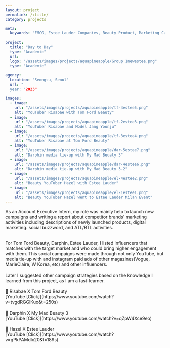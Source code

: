 ```yaml
---
layout: project
permalink: /:title/
category: projects

meta:
  keywords: "FMCG, Estee Lauder Companies, Beauty Product, Marketing Campaign"

project:
  title: "Day to Day"
  type: "Academic"
  url: 
  logo: "/assets/images/projects/aquapineapple/Group 1newestee.png"
  type: "Academic"

agency:
  Location: "Seongsu, Seoul"
  url: "
  year: "2023"

images:
  - image:
    url: "/assets/images/projects/aquapineapple/tf-4estee5.png"
    alt: "YouTuber Risabae with Tom Ford Beauty"
  - image:
    url: "/assets/images/projects/aquapineapple/tf-2estee3.png"
    alt: "YouTuber Risabae and Model Jang Yoonju"
  - image:
    url: "/assets/images/projects/aquapineapple/tf-3estee4.png"
    alt: "YouTuber Risabae at Tom Ford Beauty"
  - image:
    url: "/assets/images/projects/aquapineapple/dar-5estee7.png"
    alt: "Darphin media tie-up with My Mad Beuaty 3"
  - image:
    url: "/assets/images/projects/aquapineapple/dar-4estee6.png"
    alt: "Darphin media tie-up with My Mad Beauty 3-2"
  - image:
    url: "/assets/images/projects/aquapineapple/el-4estee2.png"
    alt: "Beauty YouTuber Hazel with Estee Lauder"
  - image:
    url: "/assets/images/projects/aquapineapple/el-1estee1.png"
    alt: "Beauty YouTuber Hazel went to Estee Lauder Milan Event"
---
```

<p>As an Account Executive Intern, my role was mainly help to launch new campaigns and writing a report about competitor brands' marketing activities including descriptions of newly launched products, digital marketing. social buzzword, and ATL/BTL activities.</p>
<br>For Tom Ford Beauty, Darphin, Estee Lauder, I listed influencers that matches with the target market and who could bring higher engagement with them. This social campaigns were made through not only YouTube, but media tie-up with <My Mad Beauty 3> and instagram paid ads of other magazines(Vogue, MarieClaire, W Korea, etc) and other influencers. <br><br>Later I suggested other campaign strategies based on the knowledge I learned from this project, as I am a fast-learner. <br><br> 💄 Risabae X Tom Ford Beauty<br>[YouTube [Click]](https://www.youtube.com/watch?v=tvgdRGGlKuo&t=250s) <br><br> 💄 Darphin X My Mad Beauty 3<br> [YouTube [Click]](https://www.youtube.com/watch?v=qZpW4Xce9eo) <br><br> 💄 Hazel X Estee Lauder<br> [YouTube [Click]](https://www.youtube.com/watch?v=gPkPAMdlx20&t=189s)
